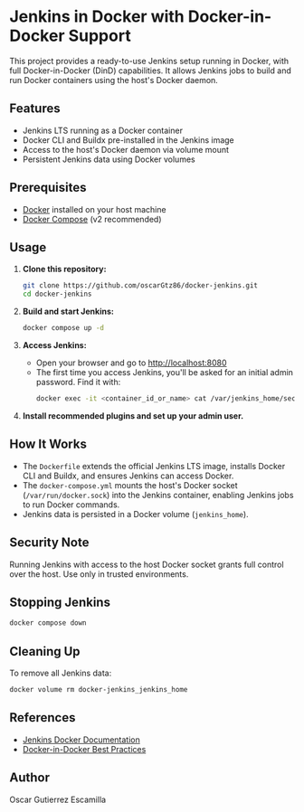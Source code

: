 # Jenkins in Docker with Docker-in-Docker Support

This project provides a ready-to-use Jenkins setup running in Docker, with full Docker-in-Docker (DinD) capabilities. It allows Jenkins jobs to build and run Docker containers using the host's Docker daemon.

## Features
- Jenkins LTS running as a Docker container
- Docker CLI and Buildx pre-installed in the Jenkins image
- Access to the host's Docker daemon via volume mount
- Persistent Jenkins data using Docker volumes

## Prerequisites
- [Docker](https://docs.docker.com/get-docker/) installed on your host machine
- [Docker Compose](https://docs.docker.com/compose/install/) (v2 recommended)

## Usage

1. **Clone this repository:**
   ```bash
   git clone https://github.com/oscarGtz86/docker-jenkins.git
   cd docker-jenkins
   ```

2. **Build and start Jenkins:**
   ```bash
   docker compose up -d
   ```

3. **Access Jenkins:**
   - Open your browser and go to [http://localhost:8080](http://localhost:8080)
   - The first time you access Jenkins, you'll be asked for an initial admin password. Find it with:
     ```bash
     docker exec -it <container_id_or_name> cat /var/jenkins_home/secrets/initialAdminPassword
     ```

4. **Install recommended plugins and set up your admin user.**

## How It Works
- The `Dockerfile` extends the official Jenkins LTS image, installs Docker CLI and Buildx, and ensures Jenkins can access Docker.
- The `docker-compose.yml` mounts the host's Docker socket (`/var/run/docker.sock`) into the Jenkins container, enabling Jenkins jobs to run Docker commands.
- Jenkins data is persisted in a Docker volume (`jenkins_home`).

## Security Note
Running Jenkins with access to the host Docker socket grants full control over the host. Use only in trusted environments.

## Stopping Jenkins
```bash
docker compose down
```

## Cleaning Up
To remove all Jenkins data:
```bash
docker volume rm docker-jenkins_jenkins_home
```

## References
- [Jenkins Docker Documentation](https://www.jenkins.io/doc/book/installing/docker/)
- [Docker-in-Docker Best Practices](https://docs.docker.com/engine/security/protect-access/)

## Author
Oscar Gutierrez Escamilla